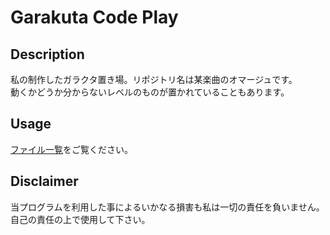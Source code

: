 # Garakuta Code Play
## Description
私の制作したガラクタ置き場。リポジトリ名は某楽曲のオマージュです。  
動くかどうか分からないレベルのものが置かれていることもあります。  

## Usage
[ファイル一覧](https://github.com/sui8/GarakutaCodePlay/FILES.md)をご覧ください。  

## Disclaimer
当プログラムを利用した事によるいかなる損害も私は一切の責任を負いません。
自己の責任の上で使用して下さい。  
